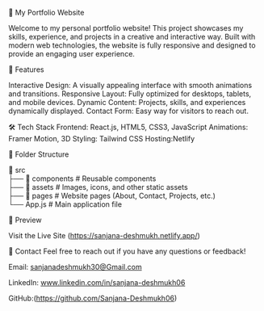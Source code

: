 🌟 My Portfolio Website

Welcome to my personal portfolio website! This project showcases my skills, experience, and projects in a creative and interactive way. Built with modern web technologies, the website is fully responsive and designed to provide an engaging user experience.

🚀 Features

Interactive Design: A visually appealing interface with smooth animations and transitions.
Responsive Layout: Fully optimized for desktops, tablets, and mobile devices.
Dynamic Content: Projects, skills, and experiences dynamically displayed.
Contact Form: Easy way for visitors to reach out.

🛠️ Tech Stack
Frontend: React.js, HTML5, CSS3, JavaScript
Animations: Framer Motion, 3D 
Styling: Tailwind CSS 
Hosting:Netlify

📂 Folder Structure

📁 src  
   ├── 📂 components  # Reusable components  
   ├── 📂 assets      # Images, icons, and other static assets  
   ├── 📂 pages       # Website pages (About, Contact, Projects, etc.)  
   └── App.js         # Main application file 
   
📸 Preview

Visit the Live Site (https://sanjana-deshmukh.netlify.app/)

📧 Contact
Feel free to reach out if you have any questions or feedback!

Email: sanjanadeshmukh30@Gmail.com

LinkedIn: www.linkedin.com/in/sanjana-deshmukh06

GitHub:(https://github.com/Sanjana-Deshmukh06)
